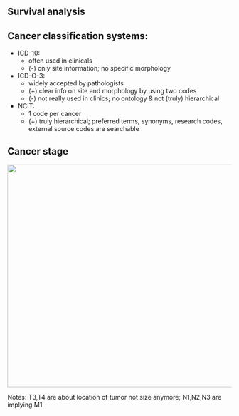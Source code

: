 ## Survival analysis

## Cancer classification systems:
* ICD-10:
  * often used in clinicals
  * (-) only site information; no specific morphology
* ICD-O-3:
  * widely accepted by pathologists
  * (+) clear info on site and morphology by using two codes
  * (-) not really used in clinics; no ontology & not (truly) hierarchical
* NCIT:
  *  1 code per cancer
  *  (+) truly hierarchical; preferred terms, synonyms, research codes, external source codes are searchable


## Cancer stage

<img src="https://www.scientificanimations.com/wp-content/uploads/2017/10/TNM-Infographics.jpg" width="750" height="500">  

Notes: T3,T4 are about location of tumor not size anymore; N1,N2,N3 are implying M1


